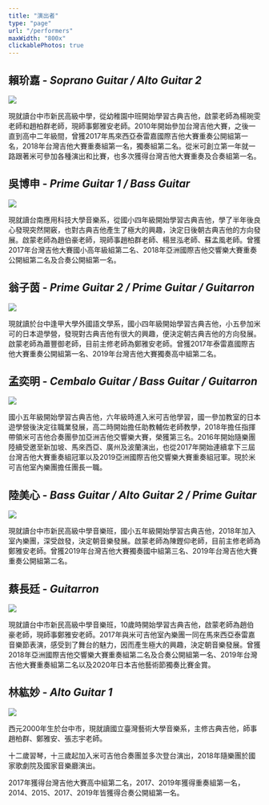 ```yaml
---
title: "演出者"
type: "page"
url: "/performers"
maxWidth: "800x"
clickablePhotos: true
---
```

## 賴玠嘉 - *Soprano Guitar / Alto Guitar 2*

![](./賴玠嘉.jpg)

現就讀台中市新民高級中學，從幼稚園中班開始學習古典吉他，啟蒙老師為楊琬雯老師和趙柏群老師，現師事鄭雅安老師。2010年開始參加台灣吉他大賽，之後一直到高中二年級間，曾獲2017年馬來西亞泰雷嘉國際吉他大賽重奏公開組第一名，2018年台灣吉他大賽重奏組第一名，獨奏組第二名。從米可創立第一年就一路跟著米可參加各種演出和比賽，也多次獲得台灣吉他大賽重奏及合奏組第一名。

## 吳博申 - *Prime Guitar 1 / Bass Guitar*

![](./吳博申.jpg)

現就讀台南應用科技大學音樂系，從國小四年級開始學習古典吉他，學了半年後良心發現突然開竅，也對古典吉他產生了極大的興趣，決定日後朝古典吉他的方向發展。啟蒙老師為趙伯豪老師，現師事趙柏群老師、楊昱泓老師、蘇孟風老師。曾獲2017年台灣吉他大賽國小高年級組第二名、2018年亞洲國際吉他交響樂大賽重奏公開組第二名及合奏公開組第一名。

## 翁子茵 - *Prime Guitar 2 / Prime Guitar / Guitarron*

![](./翁子茵.jpg)

現就讀於台中逢甲大學外國語文學系，國小四年級開始學習古典吉他，小五參加米可的日本遊學營，發現對古典吉他有很大的興趣，便決定朝古典吉他的方向發展。啟蒙老師為蕭豐御老師，目前主修老師為鄭雅安老師。曾獲2017年泰雷嘉國際吉他大賽重奏公開組第一名、2019年台灣吉他大賽獨奏高中組第二名。

## 孟奕明 - *Cembalo Guitar / Bass Guitar / Guitarron*

![](./孟奕明.jpg)

國小五年級開始學習古典吉他，六年級時進入米可吉他學習，國一參加教室的日本遊學營後決定往職業發展，高二時開始擔任助教輔佐老師教學，2018年擔任指揮帶領米可吉他合奏團參加亞洲吉他交響樂大賽，榮獲第三名。2016年開始隨樂團陸續受邀至新加坡、馬來西亞、廣州及波蘭演出，也從2017年開始連續拿下三屆台灣吉他大賽重奏組冠軍以及2019亞洲國際吉他交響樂大賽重奏組冠軍。現於米可吉他室內樂團擔任團長一職。

## 陸美心 - *Bass Guitar / Alto Guitar 2 / Prime Guitar*

![](./陸美心.jpg)

現就讀台中市新民高級中學音樂班，國小五年級開始學習古典吉他，2018年加入室內樂團，深受啟發，決定朝音樂發展。啟蒙老師為陳鏗仰老師，目前主修老師為鄭雅安老師。曾獲2019年台灣吉他大賽獨奏國中組第三名、2019年台灣吉他大賽重奏公開組第二名。

## 蔡長廷 - *Guitarron*

![](./蔡長廷.jpg)

現就讀台中市新民高級中學音樂班，10歲時開始學習古典吉他，啟蒙老師為趙伯豪老師，現師事鄭雅安老師。2017年與米可吉他室內樂團一同在馬來西亞泰雷嘉音樂節表演，感受到了舞台的魅力，因而產生極大的興趣，決定朝音樂發展。曾獲2018年亞洲國際吉他交響樂大賽重奏組第二名及合奏公開組第一名、2019年台灣吉他大賽重奏組第二名以及2020年日本吉他藝術節獨奏比賽金賞。


## 林紘妙 - *Alto Guitar 1*

![](./andrea.jpg)

西元2000年生於台中市，現就讀國立臺灣藝術大學音樂系，主修古典吉他，師事趙柏群、鄭雅安、張志宇老師。

十二歲習琴，十三歲起加入米可吉他合奏團並多次登台演出，2018年隨樂團於國家歌劇院及國家音樂廳演出。

2017年獲得台灣吉他大賽高中組第二名，2017、2019年獲得重奏組第一名，2014、2015、2017、2019年皆獲得合奏公開組第一名。